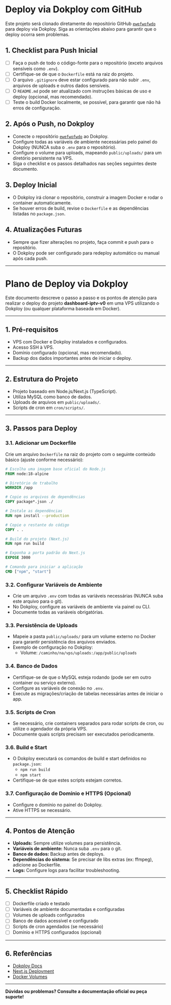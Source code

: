 # Deploy via Dokploy com GitHub

Este projeto será clonado diretamente do repositório GitHub [`ewefwofwdo`](https://github.com/Emanuel2001s/ewefwofwdo.git) para deploy via Dokploy. Siga as orientações abaixo para garantir que o deploy ocorra sem problemas.

## 1. Checklist para Push Inicial

- [ ] Faça o push de todo o código-fonte para o repositório (exceto arquivos sensíveis como `.env`).
- [ ] Certifique-se de que o `Dockerfile` está na raiz do projeto.
- [ ] O arquivo `.gitignore` deve estar configurado para não subir `.env`, arquivos de uploads e outros dados sensíveis.
- [ ] O `README.md` pode ser atualizado com instruções básicas de uso e deploy (opcional, mas recomendado).
- [ ] Teste o build Docker localmente, se possível, para garantir que não há erros de configuração.

## 2. Após o Push, no Dokploy

- Conecte o repositório [`ewefwofwdo`](https://github.com/Emanuel2001s/ewefwofwdo.git) ao Dokploy.
- Configure todas as variáveis de ambiente necessárias pelo painel do Dokploy (NUNCA suba o `.env` para o repositório).
- Configure o volume para uploads, mapeando `public/uploads/` para um diretório persistente na VPS.
- Siga o checklist e os passos detalhados nas seções seguintes deste documento.

## 3. Deploy Inicial

- O Dokploy irá clonar o repositório, construir a imagem Docker e rodar o container automaticamente.
- Se houver erros de build, revise o `Dockerfile` e as dependências listadas no `package.json`.

## 4. Atualizações Futuras

- Sempre que fizer alterações no projeto, faça commit e push para o repositório.
- O Dokploy pode ser configurado para redeploy automático ou manual após cada push.

---

# Plano de Deploy via Dokploy

Este documento descreve o passo a passo e os pontos de atenção para realizar o deploy do projeto **dashboard-iptv-v0** em uma VPS utilizando o Dokploy (ou qualquer plataforma baseada em Docker).

---

## 1. Pré-requisitos

- VPS com Docker e Dokploy instalados e configurados.
- Acesso SSH à VPS.
- Domínio configurado (opcional, mas recomendado).
- Backup dos dados importantes antes de iniciar o deploy.

---

## 2. Estrutura do Projeto

- Projeto baseado em Node.js/Next.js (TypeScript).
- Utiliza MySQL como banco de dados.
- Uploads de arquivos em `public/uploads/`.
- Scripts de cron em `cron/scripts/`.

---

## 3. Passos para Deploy

### 3.1. Adicionar um Dockerfile

Crie um arquivo `Dockerfile` na raiz do projeto com o seguinte conteúdo básico (ajuste conforme necessário):

```Dockerfile
# Escolha uma imagem base oficial do Node.js
FROM node:18-alpine

# Diretório de trabalho
WORKDIR /app

# Copie os arquivos de dependências
COPY package*.json ./

# Instale as dependências
RUN npm install --production

# Copie o restante do código
COPY . .

# Build do projeto (Next.js)
RUN npm run build

# Exponha a porta padrão do Next.js
EXPOSE 3000

# Comando para iniciar a aplicação
CMD ["npm", "start"]
```

### 3.2. Configurar Variáveis de Ambiente

- Crie um arquivo `.env` com todas as variáveis necessárias (NUNCA suba este arquivo para o git).
- No Dokploy, configure as variáveis de ambiente via painel ou CLI.
- Documente todas as variáveis obrigatórias.

### 3.3. Persistência de Uploads

- Mapeie a pasta `public/uploads/` para um volume externo no Docker para garantir persistência dos arquivos enviados.
- Exemplo de configuração no Dokploy:
  - Volume: `/caminho/na/vps/uploads:/app/public/uploads`

### 3.4. Banco de Dados

- Certifique-se de que o MySQL esteja rodando (pode ser em outro container ou serviço externo).
- Configure as variáveis de conexão no `.env`.
- Execute as migrações/criação de tabelas necessárias antes de iniciar o app.

### 3.5. Scripts de Cron

- Se necessário, crie containers separados para rodar scripts de cron, ou utilize o agendador da própria VPS.
- Documente quais scripts precisam ser executados periodicamente.

### 3.6. Build e Start

- O Dokploy executará os comandos de build e start definidos no `package.json`:
  - `npm run build`
  - `npm start`
- Certifique-se de que estes scripts estejam corretos.

### 3.7. Configuração de Domínio e HTTPS (Opcional)

- Configure o domínio no painel do Dokploy.
- Ative HTTPS se necessário.

---

## 4. Pontos de Atenção

- **Uploads:** Sempre utilize volumes para persistência.
- **Variáveis de ambiente:** Nunca suba `.env` para o git.
- **Banco de dados:** Backup antes de deploys.
- **Dependências do sistema:** Se precisar de libs extras (ex: ffmpeg), adicione ao Dockerfile.
- **Logs:** Configure logs para facilitar troubleshooting.

---

## 5. Checklist Rápido

- [ ] Dockerfile criado e testado
- [ ] Variáveis de ambiente documentadas e configuradas
- [ ] Volumes de uploads configurados
- [ ] Banco de dados acessível e configurado
- [ ] Scripts de cron agendados (se necessário)
- [ ] Domínio e HTTPS configurados (opcional)

---

## 6. Referências

- [Dokploy Docs](https://docs.dokploy.com/)
- [Next.js Deployment](https://nextjs.org/docs/deployment)
- [Docker Volumes](https://docs.docker.com/storage/volumes/)

---

**Dúvidas ou problemas? Consulte a documentação oficial ou peça suporte!** 